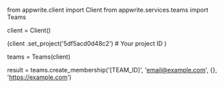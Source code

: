 from appwrite.client import Client
from appwrite.services.teams import Teams

client = Client()

(client
  .set_project('5df5acd0d48c2') # Your project ID
)

teams = Teams(client)

result = teams.create_membership('[TEAM_ID]', 'email@example.com', {}, 'https://example.com')
